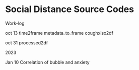 # Social Distance Source Codes


Work-log

oct 13
time2frame
metadata_to_frame
coughxlsx2df

oct 31
processed2df

2023

Jan 10
Correlation of bubble and anxiety